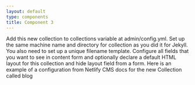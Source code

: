 ```yaml
---
layout: default
type: components
title: Component 3
---
```

Add this new collection to collections variable at admin/config.yml. Set up the same machine name and directory for collection as you did it for Jekyll. You also need to set up a unique filename template. Configure all fields that you want to see in content form and optionally declare a default HTML layout for this collection and hide layout field from a form. Here is an example of a configuration from Netlify CMS docs for the new Collection called blog
